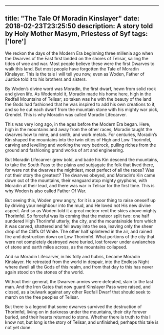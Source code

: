
---
title: "The Tale Of Moradin Kinslayer"
date: 2018-02-23T23:25:50
description: A story told by Holy Mother Masym, Priestess of Syf
tags: ['lore']
---

We reckon the days of the Modern Era beginning three millenia ago when the Dwarves of the East first landed on the shores of Telisar, sailing the tides of woe and war. Most people believe these were the first Dwarves to walk this land. But most people have forgotten the Tale of Moradin Kinslayer. This is the tale I will tell you now, even as Woden, Father of Justice told it to his brothers and sisters.

By Woden’s divine word was Moradin, the first dwarf, hewn from solid rock and given life. As Wodentold it, Moradin made his home here, high in the Redfall Mountains of Telisar; so taken was he with the beauty of the land the Gods had fashioned that he was inspired to add his own creations to it, and so he cut each dwarf from the mountain stone with his mighty war pick, Grendel. This is why Moradin was called Moradin Lifecarver.

This was very long ago, in the ages before the Modern Era began. Here, high in the mountains and away from the other races, Moradin taught the dwarves how to mine, and smith, and work metals. For centuries, Moradin’s Kin shaped the mountains into the twin cities of High and Low Thorimfel, carving and levelling and working the very bedrock, pulling riches from the ground and fashioning grand works of art and engineering.

But Moradin Lifecarver grew bold, and bade his Kin descend the mountains, to take the South Pass to the plains and subjagate the folk that lived there, for were not the dwarves the mightiest, most perfect of all the races? Was not their story the greatest? The dwarves obeyed, and Moradin’s Kin came down out of the mountains, their vanguard atop mighty gryphons, with Moradin at their lead, and there was war in Telisar for the first time. This is why Woden is also called Father Of War.

But seeing this, Woden grew angry, for it is a poor thing to raise oneself up by driving your neighbour into the mud, and He loved not His new divine aspect. And so as Woden told it a great meteor rent the skies above mighty Thorimfel. So forceful was its coming that the meteor split two: one half sundered High Thorimfel utterly; the city, and the mountainside from which it was carved, shattered and fell away into the sea, leaving only the sheer drop of the Cliffs Of White. The other half splintered in the air, and rained fire and destruction down on Low Thorimfel. What portions of the city that were not completely destroyed were buried, lost forever under avalanches of stone and earth miles across, as the mountains collapsed.

And so Moradin Lifecarver, in his folly and hubris, became Moradin Kinslayer. He retreated from the world in despair, into the Endless Night where dwell all the Gods of this realm, and from that day to this has never again stood on the stones of the world.

Without their general, the Dwarven armies were defeated, slain to the last man. And the Iron Gates that now guard Kinslayer Pass were raised, and closed, as a bulwark against any other Redfall Dwarf that should seek to march on the free peoples of Telisar.

But there is a legend that some dwarves survived the destruction of Thorimfel, living on in darkness under the mountains, their city forever buried, and their hearts returned to stone. Whether there is truth to this I know not, but long is the story of Telisar, and unfinished; perhaps this tale is not yet done.


